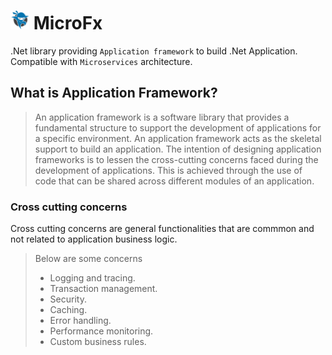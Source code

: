 # <img src="https://github.com/NinjaRocks/MicroFx/blob/master/ninja-icon-16.png" alt="ninja" style="width:30px;"/> MicroFx
.Net library providing `Application framework` to build .Net Application. Compatible with `Microservices` architecture.

## What is Application Framework?
> An application framework is a software library that provides a fundamental structure to support the development of applications for a specific environment. An application framework acts as the skeletal support to build an application. The intention of designing application frameworks is to lessen the cross-cutting concerns faced during the development of applications. This is achieved through the use of code that can be shared across different modules of an application.

### Cross cutting concerns
Cross cutting concerns are general functionalities that are commmon and not related to application business logic. 
> Below are some concerns
> * Logging and tracing.
> * Transaction management.
> * Security.
> * Caching.
> * Error handling.
> * Performance monitoring.
> * Custom business rules.
